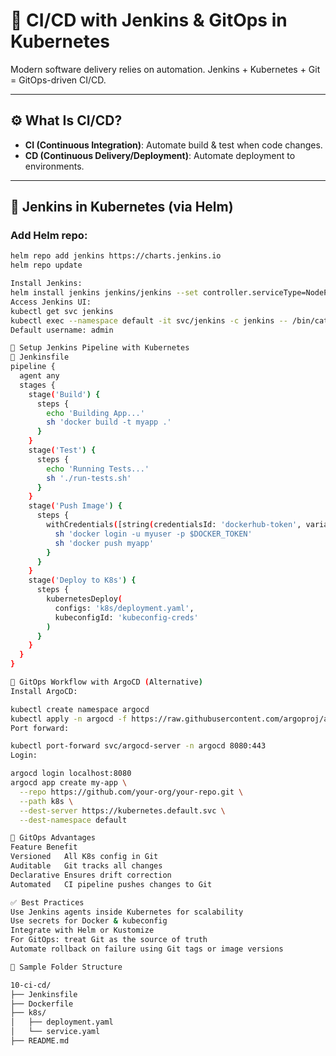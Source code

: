 # 🔁 CI/CD with Jenkins & GitOps in Kubernetes

Modern software delivery relies on automation. Jenkins + Kubernetes + Git = GitOps-driven CI/CD.

---

## ⚙️ What Is CI/CD?

- **CI (Continuous Integration)**: Automate build & test when code changes.
- **CD (Continuous Delivery/Deployment)**: Automate deployment to environments.

---

## 🧱 Jenkins in Kubernetes (via Helm)

### Add Helm repo:
```bash
helm repo add jenkins https://charts.jenkins.io
helm repo update

Install Jenkins:
helm install jenkins jenkins/jenkins --set controller.serviceType=NodePort
Access Jenkins UI:
kubectl get svc jenkins
kubectl exec --namespace default -it svc/jenkins -c jenkins -- /bin/cat /run/secrets/additional/chart-admin-password
Default username: admin

🎯 Setup Jenkins Pipeline with Kubernetes
📄 Jenkinsfile
pipeline {
  agent any
  stages {
    stage('Build') {
      steps {
        echo 'Building App...'
        sh 'docker build -t myapp .'
      }
    }
    stage('Test') {
      steps {
        echo 'Running Tests...'
        sh './run-tests.sh'
      }
    }
    stage('Push Image') {
      steps {
        withCredentials([string(credentialsId: 'dockerhub-token', variable: 'DOCKER_TOKEN')]) {
          sh 'docker login -u myuser -p $DOCKER_TOKEN'
          sh 'docker push myapp'
        }
      }
    }
    stage('Deploy to K8s') {
      steps {
        kubernetesDeploy(
          configs: 'k8s/deployment.yaml',
          kubeconfigId: 'kubeconfig-creds'
        )
      }
    }
  }
}

🔁 GitOps Workflow with ArgoCD (Alternative)
Install ArgoCD:

kubectl create namespace argocd
kubectl apply -n argocd -f https://raw.githubusercontent.com/argoproj/argo-cd/stable/manifests/install.yaml
Port forward:

kubectl port-forward svc/argocd-server -n argocd 8080:443
Login:

argocd login localhost:8080
argocd app create my-app \
  --repo https://github.com/your-org/your-repo.git \
  --path k8s \
  --dest-server https://kubernetes.default.svc \
  --dest-namespace default

🚀 GitOps Advantages
Feature	Benefit
Versioned	All K8s config in Git
Auditable	Git tracks all changes
Declarative	Ensures drift correction
Automated	CI pipeline pushes changes to Git

✅ Best Practices
Use Jenkins agents inside Kubernetes for scalability
Use secrets for Docker & kubeconfig
Integrate with Helm or Kustomize
For GitOps: treat Git as the source of truth
Automate rollback on failure using Git tags or image versions

📂 Sample Folder Structure

10-ci-cd/
├── Jenkinsfile
├── Dockerfile
├── k8s/
│   ├── deployment.yaml
│   └── service.yaml
├── README.md
